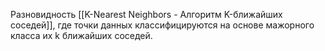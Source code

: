 Разновидность [[K-Nearest Neighbors - Алгоритм K-ближайших соседей]], где точки данных классифицируются на основе мажорного класса их k ближайших соседей.